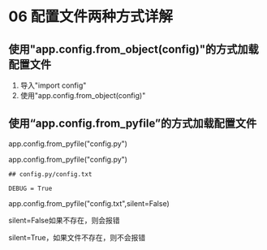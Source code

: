 # 06 配置文件两种方式详解

## 使用"app.config.from\_object\(config\)"的方式加载配置文件

1. 导入"import config"
2. 使用"app.config.from\_object\(config\)"

## 使用“app.config.from\_pyfile”的方式加载配置文件

app.config.from\_pyfile\("config.py"\)

app.config.from\_pyfile\("config.py"\)

```text
## config.py/config.txt

DEBUG = True
```

app.config.from\_pyfile\("config.txt",silent=False\)

silent=False如果不存在，则会报错

silent=True，如果文件不存在，则不会报错

